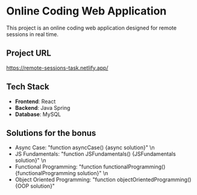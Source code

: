 # Online Coding Web Application
This project is an online coding web application designed for remote sessions in real time.

## Project URL
https://remote-sessions-task.netlify.app/

## Tech Stack
- **Frontend**: React
- **Backend**: Java Spring
- **Database**: MySQL


## Solutions for the bonus

- Async Case: "function asyncCase() {async solution}" \n
- JS Fundamentals: "function JSFundamentals() {JSFundamentals solution}" \n
- Functional Programming: "function functionalProgramming() {functionalProgramming solution}" \n
- Object Oriented Programming: "function objectOrientedProgramming() {OOP solution}"
